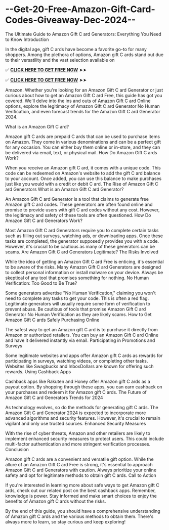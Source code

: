 # --Get-20-Free-Amazon-Gift-Card-Codes-Giveaway-Dec-2024--
The Ultimate Guide to Amazon Gift C ard Generators: Everything You Need to Know Introduction

In the digital age, gift C ards have become a favorite go-to for many shoppers. Among the plethora of options, Amazon gift C ards stand out due to their versatility and the vast selection available on

✅ **[CLICK HERE TO GET FREE NOW](https://toree.xyz/all-gift-card/)** ➤➤

✅ **[CLICK HERE TO GET FREE NOW](https://toree.xyz/all-gift-card/)** ➤➤

Amazon. Whether you're looking for an Amazon Gift C ard Generator or just curious about how to get an Amazon Gift C ard Free, this guide has got you covered. We'll delve into the ins and outs of Amazon Gift C ard Online options, explore the legitimacy of Amazon Gift C ard Generator No Human Verification, and even forecast trends for the Amazon Gift C ard Generator 2024.

What is an Amazon Gift C ard?

Amazon gift C ards are prepaid C ards that can be used to purchase items on Amazon. They come in various denominations and can be a perfect gift for any occasion. You can either buy them online or in-store, and they can be delivered via email, text, or physical mail. How Do Amazon Gift C ards Work?

When you receive an Amazon gift C ard, it comes with a unique code. This code can be redeemed on Amazon's website to add the gift C ard balance to your account. Once added, you can use this balance to make purchases just like you would with a credit or debit C ard. The Rise of Amazon Gift C ard Generators What is an Amazon Gift C ard Generator?

An Amazon Gift C ard Generator is a tool that claims to generate free Amazon gift C ard codes. These generators are often found online and promise to provide users with gift C ard codes without any cost. However, the legitimacy and safety of these tools are often questioned. How Do Amazon Gift C ard Generators Work?

Most Amazon Gift C ard Generators require you to complete certain tasks such as filling out surveys, watching ads, or downloading apps. Once these tasks are completed, the generator supposedly provides you with a code. However, it's crucial to be cautious as many of these generators can be scams. Are Amazon Gift C ard Generators Legitimate? The Risks Involved

While the idea of getting an Amazon Gift C ard Free is enticing, it's essential to be aware of the risks. Many Amazon Gift C ard Generators are designed to collect personal information or install malware on your device. Always be skeptical of any tool that promises something for nothing. No Human Verification: Too Good to Be True?

Some generators advertise "No Human Verification," claiming you won't need to complete any tasks to get your code. This is often a red flag. Legitimate generators will usually require some form of verification to prevent abuse. Be cautious of tools that promise Amazon Gift C ard Generator No Human Verification as they are likely scams. How to Get Amazon Gift C ards Safely Purchasing Online

The safest way to get an Amazon gift C ard is to purchase it directly from Amazon or authorized retailers. You can buy an Amazon Gift C ard Online and have it delivered instantly via email. Participating in Promotions and Surveys

Some legitimate websites and apps offer Amazon gift C ards as rewards for participating in surveys, watching videos, or completing other tasks. Websites like Swagbucks and InboxDollars are known for offering such rewards. Using Cashback Apps

Cashback apps like Rakuten and Honey offer Amazon gift C ards as a payout option. By shopping through these apps, you can earn cashback on your purchases and redeem it for Amazon gift C ards. The Future of Amazon Gift C ard Generators Trends for 2024

As technology evolves, so do the methods for generating gift C ards. The Amazon Gift C ard Generator 2024 is expected to incorporate more advanced algorithms and security features. However, it's crucial to remain vigilant and only use trusted sources. Enhanced Security Measures

With the rise of cyber threats, Amazon and other retailers are likely to implement enhanced security measures to protect users. This could include multi-factor authentication and more stringent verification processes. Conclusion

Amazon gift C ards are a convenient and versatile gift option. While the allure of an Amazon Gift C ard Free is strong, it's essential to approach Amazon Gift C ard Generators with caution. Always prioritize your online safety and opt for legitimate methods to obtain gift C ards. Call to Action

If you're interested in learning more about safe ways to get Amazon gift C ards, check out our related post on the best cashback apps. Remember, knowledge is power. Stay informed and make smart choices to enjoy the benefits of Amazon gift C ards without the risks.



By the end of this guide, you should have a comprehensive understanding of Amazon gift C ards and the various methods to obtain them. There's always more to learn, so stay curious and keep exploring!
